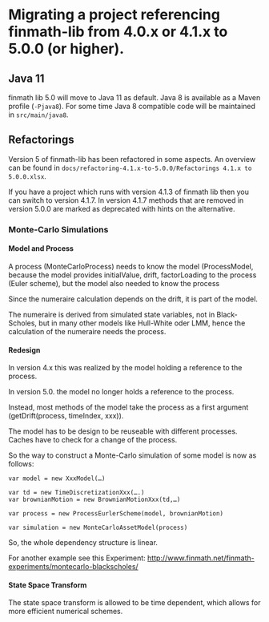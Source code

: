 # Migrating a project referencing finmath-lib from 4.0.x or 4.1.x to 5.0.0 (or higher).

## Java 11

finmath lib 5.0 will move to Java 11 as default. Java 8 is available as a Maven profile (`-Pjava8`). For some time Java 8 compatible code will be maintained in `src/main/java8`.

## Refactorings

Version 5 of finmath-lib has been refactored in some aspects. An overview can be found in `docs/refactoring-4.1.x-to-5.0.0/Refactorings 4.1.x to 5.0.0.xlsx`.

If you have a project which runs with version 4.1.3 of finmath lib then you can switch to
version 4.1.7. In version 4.1.7 methods that are removed in version 5.0.0 are marked as
deprecated with hints on the alternative.

### Monte-Carlo Simulations

#### Model and Process

A process (MonteCarloProcess) needs to know the model (ProcessModel, because the model provides initialValue, drift, factorLoading to the process (Euler scheme), but the model also needed to know the process

Since the numeraire calculation depends on the drift, it is part of the model.

The numeraire is derived from simulated state variables, not in Black-Scholes, but in many other models like Hull-White oder LMM, hence the calculation of the numeraire needs the process.

#### Redesign

In version 4.x this was realized by the model holding a reference to the process.

In version 5.0. the model no longer holds a reference to the process. 

Instead, most methods of the model take the process as a first argument (getDrift(process, timeIndex, xxx)).

The model has to be design to be reuseable with different processes. Caches have to check for a change of the process.

So the way to construct a Monte-Carlo simulation of some model is now as follows:

	var model = new XxxModel(…)

	var td = new TimeDiscretizationXxx(….)
	var brownianMotion = new BrownianMotionXxx(td,…)

	var process = new ProcessEurlerScheme(model, brownianMotion)

	var simulation = new MonteCarloAssetModel(process)

So, the whole dependency structure is linear.

For another example see this Experiment: http://www.finmath.net/finmath-experiments/montecarlo-blackscholes/


#### State Space Transform

The state space transform is allowed to be time dependent, which allows for more efficient numerical schemes.
